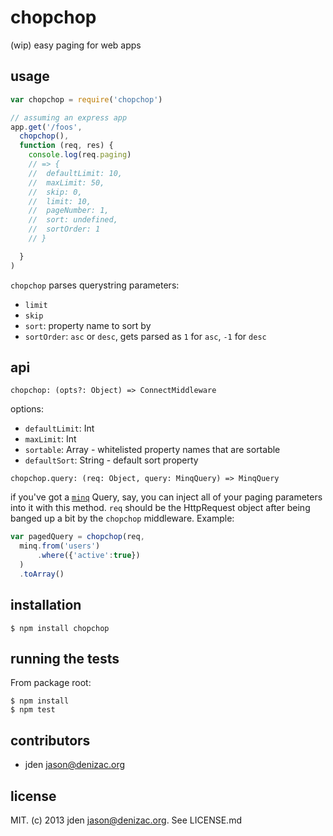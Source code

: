 # chopchop
(wip) easy paging for web apps

## usage
```js
var chopchop = require('chopchop')

// assuming an express app
app.get('/foos',
  chopchop(),
  function (req, res) {
    console.log(req.paging)
    // => {
    //  defaultLimit: 10,
    //  maxLimit: 50,
    //  skip: 0,
    //  limit: 10,
    //  pageNumber: 1,
    //  sort: undefined,
    //  sortOrder: 1
    // }

  }
)
```

`chopchop` parses querystring parameters:

- `limit`
- `skip`
- `sort`: property name to sort by
- `sortOrder`: `asc` or `desc`, gets parsed as `1` for `asc`, `-1` for `desc`

## api

`chopchop: (opts?: Object) => ConnectMiddleware`

options:
- `defaultLimit`: Int
- `maxLimit`: Int
- `sortable`: Array<String> - whitelisted property names that are sortable
- `defaultSort`: String - default sort property

`chopchop.query: (req: Object, query: MinqQuery) => MinqQuery`

if you've got a [`minq`](https://npm.im/minq) Query, say, you can inject all of your paging parameters into it with this method. `req` should be the HttpRequest object after being banged up a bit by the `chopchop` middleware. Example:

```js
var pagedQuery = chopchop(req,
  minq.from('users')
      .where({'active':true})
  )
  .toArray()
```

## installation

    $ npm install chopchop


## running the tests

From package root:

    $ npm install
    $ npm test


## contributors

- jden <jason@denizac.org>


## license

MIT. (c) 2013 jden <jason@denizac.org>. See LICENSE.md
